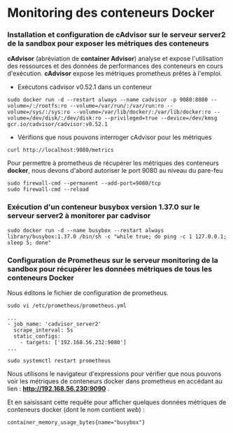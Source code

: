# Monitoring des conteneurs Docker

### Installation et configuration de cAdvisor sur le serveur server2 de la sandbox pour exposer les métriques des conteneurs

**cAdvisor** (abréviation de **container Advisor**) analyse et expose l'utilisation des ressources et des données de performances des conteneurs en cours d'exécution. **cAdvisor** expose les métriques prometheus prêtes à l'emploi.

- Exécutons cadvisor v0.52.1 dans un conteneur

```
sudo docker run -d --restart always --name cadvisor -p 9080:8080 --volume=/:/rootfs:ro --volume=/var/run/:/var/run:ro --volume=/sys/:/sys:ro --volume=/var/lib/docker/:/var/lib/docker:ro --volume=/dev/disk/:/dev/disk:ro --privileged=true --device=/dev/kmsg gcr.io/cadvisor/cadvisor:v0.52.1
```

- Vérifions que nous pouvons interroger cAdvisor pour les métriques

```
curl http://localhost:9080/metrics
```

Pour permettre à prometheus de récupérer les métriques des conteneurs **docker**, nous devons d'abord autoriser le port 9080 au niveau du pare-feu

```
sudo firewall-cmd --permanent --add-port=9080/tcp
sudo firewall-cmd --reload
```

### Exécution d'un conteneur busybox version 1.37.0 sur le serveur server2 à monitorer par cadvisor

```
sudo docker run -d --name busybox --restart always library/busybox:1.37.0 /bin/sh -c "while true; do ping -c 1 127.0.0.1; sleep 5; done"
```

### Configuration de Prometheus sur le serveur monitoring de la sandbox pour récupérer les données métriques de tous les conteneurs Docker

Nous éditons le fichier de configuration de prometheus.

```
sudo vi /etc/prometheus/prometheus.yml
```

```
...
- job_name: 'cadvisor_server2'
  scrape_interval: 5s
  static_configs:
    - targets: ['192.168.56.232:9080']
...  
```

```
sudo systemctl restart prometheus
```

Nous utilisons le navigateur d'expressions pour vérifier que nous pouvons voir les métriques de conteneurs docker dans prometheus en accédant au lien : **http://192.168.56.230:9090** .

Et en saisissant cette requête pour afficher quelques données métriques de conteneurs docker (dont le nom contient *web*) :

```
container_memory_usage_bytes{name="busybox"}
```